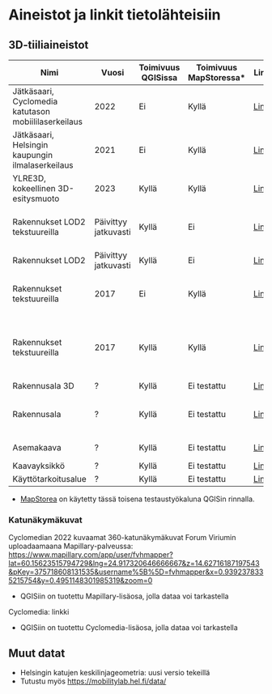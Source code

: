 # Aineistot ja linkit tietolähteisiin

## 3D-tiiliaineistot
| Nimi         | Vuosi | Toimivuus QGISissa |  Toimivuus MapStoressa* |Linkit                                                                   | Huomiot | Kuva |
|--------------|-------|--------------------|------------------------|-------------------------------------------------------------------------|---------|-----|
| Jätkäsaari, Cyclomedia katutason mobiililaserkeilaus | 2022  | Ei | Kyllä | [Linkki](https://dl2sa.blob.core.windows.net/public3d/cyclomedia_jatkasaari_2022_09/kaikki.json)    | - | ![cyclo_2022](https://github.com/GispoCoding/fv_qgis3Dkokeilu/assets/13584679/45ee0fa2-16f6-4f7e-979c-b64fc13f0184) |
| Jätkäsaari, Helsingin kaupungin ilmalaserkeilaus   | 2021  | Ei  | Kyllä | [Linkki](https://dl2sa.blob.core.windows.net/public3d/helsinki_jatkasaari_als_2021/tileset.json)    | - | ![jatkasaari_2021](https://github.com/GispoCoding/fv_qgis3Dkokeilu/assets/13584679/17f252b7-243a-43d8-a602-cec38b5086e3) |
| YLRE3D, kokeellinen 3D-esitysmuoto  | 2023   | Kyllä  | Kyllä | [Linkki](https://dl2sa.blob.core.windows.net/public3d/streetdemo_updated/tileset.json) | [Linkki](https://prod.xd-twin.io/project/62ea3e646daa2a001aab6258) | ![ylre](https://github.com/GispoCoding/fv_qgis3Dkokeilu/assets/13584679/7c05322b-e19b-4340-a5f0-2879a3a0bbe2) |
| Rakennukset LOD2 tekstuureilla  | Päivittyy jatkuvasti   | Kyllä  | Ei | [Linkki](https://kartta.hel.fi/3d/datasource-data/2bcc0c80-51b8-412b-af72-b3ecc7007a18/tileset.json) | [Linkki](https://prod.xd-twin.io/project/62ea3e646daa2a001aab6258), itse tekstuurit ei näy QGISissa | ![image](https://github.com/GispoCoding/fv_qgis3Dkokeilu/assets/13584679/18f638d1-4526-45af-b5e7-5df043be424a) |
| Rakennukset LOD2  | Päivittyy jatkuvasti  | Kyllä  | Ei | [Linkki](https://kartta.hel.fi/3d/datasource-data/e9cfc1bb-a015-4a73-b741-7535504c61bb/tileset.json) |  | ![hki_lod2](https://github.com/GispoCoding/fv_qgis3Dkokeilu/assets/13584679/1073a78d-0fc5-4671-b935-f50f604bc6cf) |
| Rakennukset tekstuureilla | 2017 | Ei | Kyllä | [Linkki](https://kartta.hel.fi/3d/b3dm_2017/tileset.json) | QGIS: "GLTF version 1 tiles cannot be loaded" | ![image](https://github.com/GispoCoding/fv_qgis3Dkokeilu/assets/13584679/0ddf413e-850a-466d-8513-3500b5788cff) | 
| Rakennukset tekstuureilla | 2017 | Kyllä | Kyllä | [Linkki](https://kartta.hel.fi/3d/b3dm_2017_2/tileset.json) | Kyseessä "GLTF version 2", toimii mm. Unreal Enginessä |  ![hki_2017](https://github.com/GispoCoding/fv_qgis3Dkokeilu/assets/13584679/3ea045a9-6fde-4a43-b94f-1dc0f3dc5047) | 
| Rakennusala 3D | ? | Kyllä | Ei testattu | [Linkki](https://dl2sa.blob.core.windows.net/public3d/kaavapoc2023/rakennusala_3d/tileset.json) |  |  | 
| Rakennusala | ? | Kyllä | Ei testattu | [Linkki](https://dl2sa.blob.core.windows.net/public3d/kaavapoc2023/rakennusala/tileset.json) | Sama kuin yllä olevat rakennukset, mutta 2D? |  | 
| Asemakaava | ? | Kyllä  | Ei testattu | [Linkki](https://dl2sa.blob.core.windows.net/public3d/kaavapoc2023/asemakaava/tileset.json) | Asemakaava on 2D taso? |  | 
| Kaavayksikkö | ? | Kyllä | Ei testattu | [Linkki](https://dl2sa.blob.core.windows.net/public3d/kaavapoc2023/kaavayksikko/tileset.json) | 2D-taso?|  | 
| Käyttötarkoitusalue | ? | Kyllä | Ei testattu | [Linkki](https://dl2sa.blob.core.windows.net/public3d/kaavapoc2023/kayttotarkoitusalue/tileset.json) | |  | 

* [MapStorea](https://docs.mapstore.geosolutionsgroup.com/en/v2023.02.01/) on käytetty tässä toisena testaustyökaluna QGISin rinnalla.

### Katunäkymäkuvat
Cyclomedian 2022 kuvaamat 360-katunäkymäkuvat Forum Viriumin uploadaamaana Mapillary-palveussa:
https://www.mapillary.com/app/user/fvhmapper?lat=60.15623515794729&lng=24.917320646666667&z=14.62716187197543&pKey=375718608131535&username%5B%5D=fvhmapper&x=0.9392378335215754&y=0.4951148301985319&zoom=0
- QGISiin on tuotettu Mapillary-lisäosa, jolla dataa voi tarkastella

Cyclomedia:
linkki
- QGISiin on tuotettu Cyclomedia-lisäosa, jolla dataa voi tarkastella

## Muut datat
- Helsingin katujen keskilinjageometria: uusi versio tekeillä
- Tutustu myös https://mobilitylab.hel.fi/data/

